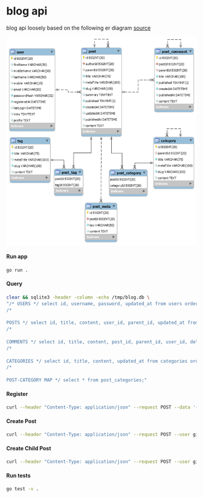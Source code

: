 # blog api

blog api loosely based on the following er diagram [source](https://mysql.tutorials24x7.com/blog/guide-to-design-a-database-for-blog-management-in-mysql)

[![er diagram](er.png)](https://mysql.tutorials24x7.com/blog/guide-to-design-a-database-for-blog-management-in-mysql)


#### Run app
```sh
go run .
```


#### Query

```sh
clear && sqlite3 -header -column -echo /tmp/blog.db \
"/* USERS */ select id, username, password, updated_at from users order by updated_at desc; \
/* 

POSTS */ select id, title, content, user_id, parent_id, updated_at from posts order by updated_at desc; \
/* 

COMMENTS */ select id, title, content, post_id, parent_id, user_id, deleted_at, updated_at from comments order by updated_at desc; \
/* 

CATEGORIES */ select id, title, content, updated_at from categories order by updated_at desc; \
/* 

POST-CATEGORY MAP */ select * from post_categories;"
```

#### Register
```sh
curl --header "Content-Type: application/json" --request POST --data '{"Username":"gimli","Password":"noonetossesadwarf"}' --write-out "\n" localhost:8080/register
```

#### Create Post
```sh
curl --header "Content-Type: application/json" --request POST --user gimli:noonetossesadwarf --data '{"Title":"Certainty Of Death? Small Chance Of Success?","Content":"What Are We Waitin'' For?","Categories":["Literature", "Cinema"]}' --write-out "\n" localhost:8080/post
```

#### Create Child Post
```sh
curl --header "Content-Type: application/json" --request POST --user gimli:noonetossesadwarf --data '{"Title": "Roaring Fires, Malt Beer","Content":"Ripe Meat Off The Bone!","Categories":["Literature"]}' --write-out "\n" localhost:8080/post/3
```

#### Run tests
```sh
go test -v .
```
